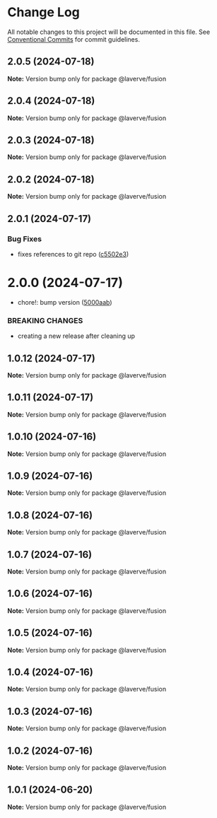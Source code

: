 # Change Log

All notable changes to this project will be documented in this file.
See [Conventional Commits](https://conventionalcommits.org) for commit guidelines.

## 2.0.5 (2024-07-18)

**Note:** Version bump only for package @laverve/fusion

## 2.0.4 (2024-07-18)

**Note:** Version bump only for package @laverve/fusion

## 2.0.3 (2024-07-18)

**Note:** Version bump only for package @laverve/fusion

## 2.0.2 (2024-07-18)

**Note:** Version bump only for package @laverve/fusion

## 2.0.1 (2024-07-17)

### Bug Fixes

-   fixes references to git repo ([c5502e3](https://github.com/laverve/fusion/commit/c5502e39d80f40db83e3d9a49b1bfb1ba1984fc1))

# 2.0.0 (2024-07-17)

-   chore!: bump version ([5000aab](https://github.com/laverve/games/commit/5000aaba0487d91b51c023333dd07637167cc221))

### BREAKING CHANGES

-   creating a new release after cleaning up

## 1.0.12 (2024-07-17)

**Note:** Version bump only for package @laverve/fusion

## 1.0.11 (2024-07-17)

**Note:** Version bump only for package @laverve/fusion

## 1.0.10 (2024-07-16)

**Note:** Version bump only for package @laverve/fusion

## 1.0.9 (2024-07-16)

**Note:** Version bump only for package @laverve/fusion

## 1.0.8 (2024-07-16)

**Note:** Version bump only for package @laverve/fusion

## 1.0.7 (2024-07-16)

**Note:** Version bump only for package @laverve/fusion

## 1.0.6 (2024-07-16)

**Note:** Version bump only for package @laverve/fusion

## 1.0.5 (2024-07-16)

**Note:** Version bump only for package @laverve/fusion

## 1.0.4 (2024-07-16)

**Note:** Version bump only for package @laverve/fusion

## 1.0.3 (2024-07-16)

**Note:** Version bump only for package @laverve/fusion

## 1.0.2 (2024-07-16)

**Note:** Version bump only for package @laverve/fusion

## 1.0.1 (2024-06-20)

**Note:** Version bump only for package @laverve/fusion
